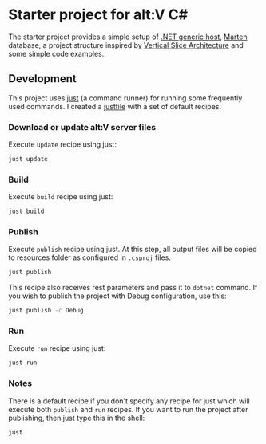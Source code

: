 # Starter project for alt:V C\#

The starter project provides a simple setup of [.NET generic host](https://learn.microsoft.com/en-us/dotnet/core/extensions/generic-host), [Marten](https://martendb.io/) database, a project structure inspired by [Vertical Slice Architecture](https://www.jimmybogard.com/vertical-slice-architecture/) and some simple code examples.

## Development

This project uses [just](https://github.com/casey/just) (a command runner) for running some frequently used commands. I created a [justfile](https://github.com/duydang2311/altv-community-csharp-starter/blob/main/justfile) with a set of default recipes.

### Download or update alt:V server files

Execute `update` recipe using just:

```bash
just update
```

### Build

Execute `build` recipe using just:

```bash
just build
```

### Publish

Execute `publish` recipe using just. At this step, all output files will be copied to resources folder as configured in `.csproj` files.

```bash
just publish
```

This recipe also receives rest parameters and pass it to `dotnet` command. If you wish to publish the project with Debug configuration, use this:

```bash
just publish -c Debug
```

### Run

Execute `run` recipe using just:

```bash
just run
```

### Notes

There is a default recipe if you don't specify any recipe for just which will execute both `publish` and `run` recipes. If you want to run the project after publishing, then just type this in the shell:

```bash
just
```
